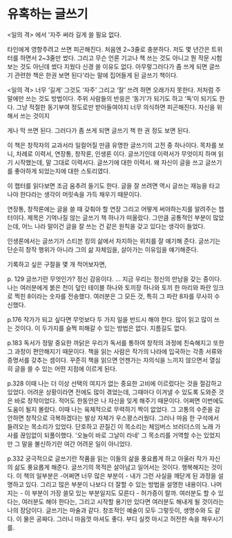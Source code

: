 # 유혹하는 글쓰기

<일의 격> 에서 '자주 써라 길게 쓸 필요 없다. 

타인에게 영향주려고 쓰면 피곤해진다. 처음엔 2~3줄로 충분하다. 저도 몇 년간은 트위터를 하면서 2~3줄만 썼다. 그리고 무슨 언론 기고나 책 쓰는 것도 아니고 뭔 작문 시험 보는 것도 아닌데 썼다 지웠다 신경 쓸 이유도 없다. 아무렇그러다가 좀 쓰게 되면 글쓰기 관련한 책은 한권 보면 된다'라는 말에 집어들게 된 글쓰기 책이다.


<일의 격>
너무 ‘길게’ 그것도 ‘자주’ 그리고 ‘잘’ 쓰려 하면 오래가지 못한다. 저처럼 주말에만 쓰는 것도 방법이다. 주위 사람들의 반응은 ‘동기’가 되기도 하고 ‘독’이 되기도 한다. 그냥 적절한 동기부여 정도로만 받아들여야지 너무 의식하면 피곤해진다. 자신을 위해서 쓰는 것이지


게나 막 쓰면 된다. 그러다가 좀 쓰게 되면 글쓰기 책 한 권 정도 보면 된다.

이 책은 창작자의 교과서라 일컬어질 만큼 유명한 글쓰기의 고전 중 하나이다.
목차를 보니, 차례로 이력서, 연장통, 창작론, 인생론 이다.
글쓰기인데 이력서가 무엇이지 하며 읽기 시작했는데, 말 그대로 이력서다. 
글쓰기에 대한 이력서.
왜 자신이 글을 쓰고 글쓰기를 좋아하게 되었는지에 대한 스토리였다.

이 챕터를 읽다보면 조금 움추려 들기도 한다.
글을 잘 쓰려면 역시 글쓰는 재능을 타고 나야 한다라는 생각이 머릿속을 가득 채우기 때문이다.

연장통, 창작론에는 글을 쓸 때 갖춰야 할 연장 그리고 어떻게 써야하는지를 알려주는 챕터이다.
제목은 기억나질 않는 글쓰기 책 하나가 떠올랐다. 
그만큼 공통적인 부분이 많았는데,
어느 나라 말이건 글을 잘 쓰는 건 같은 원칙을 갖고 있다는 생각이 들었다.

인생론에서는 글쓰기가 스티븐 킹의 삶에서 차지하는 위치를 잘 얘기해 준다.
글쓰기는 단순히 창작 행위가 아니라 그의 삶 자체임을, 살아가는 이유임을 얘기해준다.

기록하고 싶은 구절을 몇 개 적어보자면,

p. 129
글쓰기란 무엇인가? 정신 감응이다. …
지금 우리는 정신의 만남을 갖는 중이다. 
나는 여러분에게 붉은 천이 덮인 테이블 하나와 토끼장 하나와 토끼 한 마리와 파란 잉크로 찍힌 8이라는 숫자를 전송했다.  여러분은 그 모든 것, 특히 그 파란 8자를 무사히 수신했다.


p.176
작가가 되고 싶다면 무엇보다 두 가지 일을 반드시 해야 한다. 많이 읽고 많이 쓰는 것이다. 이 두가지를 슬쩍 피해갈 수 있는 방법은 없다. 지름길도 없다.

p.183
독서가 정말 중요한 까닭은 우리가 독서를 통하여 창작의 과정에 친숙해지고 또한 그 과정이 편안해지기 때문이다. 책을 읽는 사람은 작가의 나라에 입국하는 각종 서류와 증명서를 갖추는 셈이다. 꾸준히 책을 읽으면 언젠가는 자의식을 느끼지 않으면서 열심히 글을 쓸 수 있는 어떤 지점에 이르게 된다.

p.328
이때 나는 더 이상 선택의 여지가 없는 중요한 고비에 이르렀다는 것을 절감하고 있었다. 어려운 상황이라면 전에도 많이 겪었는데, 그때마다 이겨낼 수 있도록 도와준 것은 바로 창작이었다. 적어도 한동안은 나 자신을 잊게 해주기 때문이다.  어쩌면 이번에도 도움이 될지 몰랐다. 이때 나는 육체적으로 무력하기 짝이 없었다. 그 고통의 수준을 감안하면 창작으로 극복하겠다는 발상 자체가 우스꽝스러웠다. 그러나 마음 한 구석에서 들려오는 목소리가 있었다. 단호하고 끈질긴 이 목소리는 체임버스 브러더스의 노래 가사를 끊임없이 되풀이했다. '오늘이 바로 그날이 라네' 그 목소리를 거역할 수는 있었지만 그 말을 불신하기란 여간 어려운 일이 아니었다.

p.332
궁극적으로 글쓰기란 작품을 읽는 이들의 삶을 풍요롭게 하고 아울러 작가 자신의 삶도 풍요롭게 해준다. 글쓰기의 목적은 살아남고 일어서는 것이다. 행복해지는 것이다. 이 책의 일부분은 -어쩌면 너무 많은 부분이 - 내가 그런 사실을 깨닫게 된 과정을 설명하고 있다. 그리고 많은 부분이 나보다 더  잘할 수 있는 방법을 설명한 내용이다. 나머지는 - 이 부분이 가장 쓸모 있는 부분일지도 모른다 - 허가증이 랄까. 여러분도 할 수 있다는, 여러분도 해야 한다는, 그리고 시작할 용기만 있다면 여러분도 해내게 될 것이라는 나의 장담이다. 글쓰기는 마술과 같다. 창조적인 예술이 모두 그렇듯이, 생명수와 도 같다. 이 물은 공짜다. 그러니 마음껏 마셔도 좋다. 
부디 실컷 마시고 허전한 속을 채우시기를.
